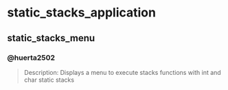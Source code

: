 # static_stacks_application
## static_stacks_menu
### @huerta2502
> Description: Displays a menu to execute stacks functions with int and char static stacks

